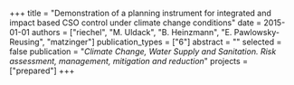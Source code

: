 +++
title = "Demonstration of a planning instrument for integrated and impact based CSO control under climate change conditions"
date = 2015-01-01
authors = ["riechel", "M. Uldack", "B. Heinzmann", "E. Pawlowsky-Reusing", "matzinger"]
publication_types = ["6"]
abstract = ""
selected = false
publication = "*Climate Change, Water Supply and Sanitation. Risk assessment, management, mitigation and reduction*"
projects = ["prepared"]
+++

